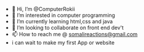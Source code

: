 - 👋 Hi, I’m @ComputerRokii
- 👀 I’m interested in computer programming 
- 🌱 I’m currently learning html,css and java
- 💞️ I’m looking to collaborate on front end dev't
- 📫 How to reach me @ somalireactions@gmail.com
- i can wait to make my first App or website

